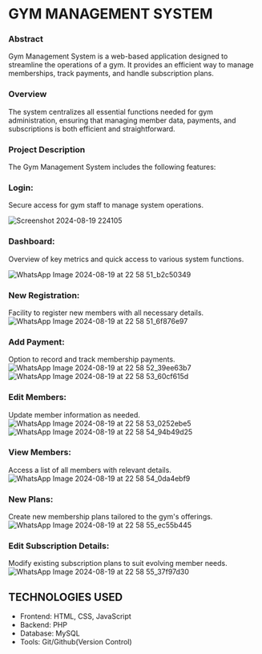 # GYM MANAGEMENT SYSTEM

### Abstract

Gym Management System is a web-based application designed to streamline the operations of a gym. It provides an efficient way to manage memberships, track payments, and handle subscription plans.

### Overview

The system centralizes all essential functions needed for gym administration, ensuring that managing member data, payments, and subscriptions is both efficient and straightforward.

### Project Description

The Gym Management System includes the following features:

### Login: 

Secure access for gym staff to manage system operations.

![Screenshot 2024-08-19 224105](https://github.com/user-attachments/assets/72ecc464-866a-4a9c-b923-3ee5365d8b42)
### Dashboard:

Overview of key metrics and quick access to various system functions.

![WhatsApp Image 2024-08-19 at 22 58 51_b2c50349](https://github.com/user-attachments/assets/93df500c-dc88-43d9-ab79-d2a82287e3d0)
### New Registration:

Facility to register new members with all necessary details.
![WhatsApp Image 2024-08-19 at 22 58 51_6f876e97](https://github.com/user-attachments/assets/67fcf7ff-bfa6-4b2c-8a82-d14d02842614)

### Add Payment:

Option to record and track membership payments.
![WhatsApp Image 2024-08-19 at 22 58 52_39ee63b7](https://github.com/user-attachments/assets/4384885b-284d-4654-bb8e-794c6d8fc9d6)
![WhatsApp Image 2024-08-19 at 22 58 53_60cf615d](https://github.com/user-attachments/assets/9bae91b5-e93f-47b0-92ad-63931fefa436)


### Edit Members: 

Update member information as needed.
![WhatsApp Image 2024-08-19 at 22 58 53_0252ebe5](https://github.com/user-attachments/assets/a4a922e5-ff93-4f56-9f4c-fe8c87b3fe76)
![WhatsApp Image 2024-08-19 at 22 58 54_94b49d25](https://github.com/user-attachments/assets/7a69310f-569d-419a-b452-c4f04f4e5289)


### View Members: 

Access a list of all members with relevant details.
![WhatsApp Image 2024-08-19 at 22 58 54_0da4ebf9](https://github.com/user-attachments/assets/13b4053d-44dd-411a-88dd-1c3158489c23)

### New Plans: 

Create new membership plans tailored to the gym's offerings.
![WhatsApp Image 2024-08-19 at 22 58 55_ec55b445](https://github.com/user-attachments/assets/7430ab67-450f-453d-ad62-8b98b44758d4)

### Edit Subscription Details: 

Modify existing subscription plans to suit evolving member needs.
![WhatsApp Image 2024-08-19 at 22 58 55_37f97d30](https://github.com/user-attachments/assets/aacbb05f-db2a-480c-9da1-b71cd7794bd0)



## TECHNOLOGIES USED

+ Frontend: HTML, CSS, JavaScript
+ Backend: PHP
+ Database: MySQL
+ Tools: Git/Github(Version Control)
